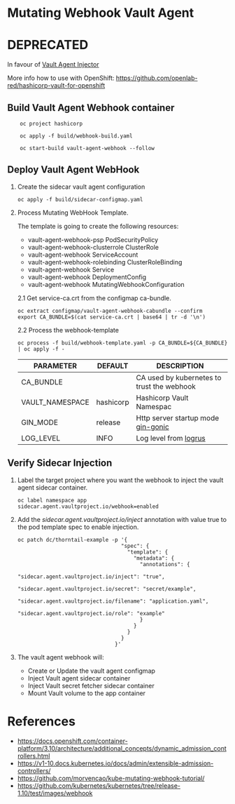 # Mutating Webhook Vault Agent

# DEPRECATED

In favour of [Vault Agent Injector ](https://github.com/hashicorp/vault-k8s)

More info how to use with OpenShift: https://github.com/openlab-red/hashicorp-vault-for-openshift

## Build Vault Agent Webhook container

```
    oc project hashicorp

    oc apply -f build/webhook-build.yaml

    oc start-build vault-agent-webhook --follow
```

## Deploy Vault Agent WebHook

1. Create the sidecar vault agent configuration

    ```
    oc apply -f build/sidecar-configmap.yaml
    ```

2. Process Mutating WebHook Template.
   
   The template is going to create the following resources:
    * vault-agent-webhook-psp PodSecurityPolicy
    * vault-agent-webhook-clusterrole ClusterRole
    * vault-agent-webhook ServiceAccount
    * vault-agent-webhook-rolebinding ClusterRoleBinding
    * vault-agent-webhook Service
    * vault-agent-webhook DeploymentConfig
    * vault-agent-webhook MutatingWebhookConfiguration
    
   2.1 Get service-ca.crt from the configmap ca-bundle.

    ```
    oc extract configmap/vault-agent-webhook-cabundle --confirm
    export CA_BUNDLE=$(cat service-ca.crt | base64 | tr -d '\n')
    ```

   2.2 Process the webhook-template

    ```
    oc process -f build/webhook-template.yaml -p CA_BUNDLE=${CA_BUNDLE} | oc apply -f -
    ```

    |     PARAMETER   |  DEFAULT           |  DESCRIPTION                                                              |
    |-----------------|--------------------|---------------------------------------------------------------------------|
    | CA_BUNDLE       |                    |    CA used by kubernetes to trust the webhook                             |
    | VAULT_NAMESPACE |    hashicorp       |    Hashicorp Vault Namespac                                               |
    | GIN_MODE        |    release         |    Http server startup mode [gin-gonic](https://github.com/gin-gonic/gin) |
    | LOG_LEVEL       |    INFO            |    Log level from [logrus](https://github.com/sirupsen/logrus)            |

## Verify Sidecar Injection

1. Label the target project where you want the webhook to inject the vault agent sidecar container.

    ```
    oc label namespace app sidecar.agent.vaultproject.io/webhook=enabled
    ```

2. Add the *sidecar.agent.vaultproject.io/inject* annotation with value true to the pod template spec to enable injection.


    ```
    oc patch dc/thorntail-example -p '{
                                     "spec": {
                                       "template": {
                                         "metadata": {
                                           "annotations": {
                                             "sidecar.agent.vaultproject.io/inject": "true",
                                             "sidecar.agent.vaultproject.io/secret": "secret/example",
                                             "sidecar.agent.vaultproject.io/filename": "application.yaml",
                                             "sidecar.agent.vaultproject.io/role": "example"
                                           }
                                         }
                                       }
                                     }
                                   }'
    ```
3. The vault agent webhook will:
    * Create or Update the vault agent configmap
    * Inject Vault agent sidecar container
    * Inject Vault secret fetcher sidecar container
    * Mount Vault volume to the app container

# References

* https://docs.openshift.com/container-platform/3.10/architecture/additional_concepts/dynamic_admission_controllers.html
* https://v1-10.docs.kubernetes.io/docs/admin/extensible-admission-controllers/
* https://github.com/morvencao/kube-mutating-webhook-tutorial/
* https://github.com/kubernetes/kubernetes/tree/release-1.10/test/images/webhook

